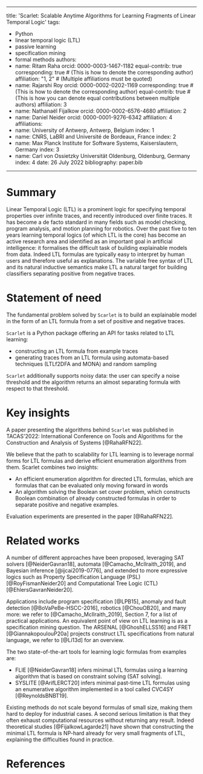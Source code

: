
---
title: 'Scarlet: Scalable Anytime Algorithms for Learning Fragments of Linear Temporal Logic'
tags:
  - Python
  - linear temporal logic (LTL)
  - passive learning
  - specification mining
  - formal methods
authors:
  - name: Ritam Raha
    orcid: 0000-0003-1467-1182
    equal-contrib: true
    corresponding: true # (This is how to denote the corresponding author)
    affiliation: "1, 2" # (Multiple affiliations must be quoted)
  - name: Rajarshi Roy
    orcid: 0000-0002-0202-1169
    corresponding: true # (This is how to denote the corresponding author)
    equal-contrib: true # (This is how you can denote equal contributions between multiple authors)
    affiliation: 3
  - name: Nathanaël Fijalkow
    orcid: 0000-0002-6576-4680
    affiliation: 2
  - name: Daniel Neider
    orcid: 0000-0001-9276-6342
    affiliation: 4
affiliations:
 - name: University of Antwerp, Antwerp, Belgium
   index: 1
 - name: CNRS, LaBRI and Université de Bordeaux, France
   index: 2
 - name: Max Planck Institute for Software Systems, Kaiserslautern, Germany
   index: 3
 - name: Carl von Ossietzky Universität Oldenburg, Oldenburg, Germany
   index: 4
date: 26 July 2022
bibliography: paper.bib
---

# Summary

Linear Temporal Logic (LTL) is a prominent logic for specifying temporal properties over infinite traces, and recently introduced over finite traces. It has become a de facto standard in many fields such as model checking, program analysis, and motion planning for robotics. Over the past five to ten years learning temporal logics (of which LTL is the core) has become an active research area and identified as an important goal in artificial intelligence: it formalises the difficult task of building explainable models from data. Indeed LTL formulas are typically easy to interpret by human users and therefore useful as explanations. The variable free syntax of LTL and its natural inductive semantics make LTL a natural target for building classifiers separating positive from negative traces.

# Statement of need

The fundamental problem solved by `Scarlet` is to build an explainable model in the form of an LTL formula from a set of positive and negative traces.

`Scarlet` is a Python package offering an API for tasks related to LTL learning: 

* constructing an LTL formula from example traces
* generating traces from an LTL formula using automata-based techniques (LTLf2DFA and MONA) and random sampling

`Scarlet` additionally supports noisy data: the user can specify a noise threshold and the algorithm returns an almost separating formula with respect to that threshold.

# Key insights

A paper presenting the algorithms behind `Scarlet` was published in TACAS'2022: International Conference on Tools and Algorithms for the Construction and Analysis of Systems [@RahaRFN22]. 

We believe that the path to scalability for LTL learning is to leverage normal forms for LTL formulas and derive efficient enumeration algorithms from them. Scarlet combines two insights:

* An efficient enumeration algorithm for directed LTL formulas, which are formulas that can be evaluated only moving forward in words
* An algorithm solving the Boolean set cover problem, which constructs Boolean combination of already constructed formulas in order to separate positive and negative examples.

Evaluation experiments are presented in the paper [@RahaRFN22].

# Related works

A number of different approaches have been proposed, leveraging SAT solvers [@NeiderGavran18], automata [@Camacho_McIlraith_2019], and Bayesian inference [@ijcai2019-0776], and extended to more expressive logics such as Property Specification Language (PSL) [@RoyFismanNeider20] and Computational Tree Logic (CTL) [@EhlersGavranNeider20].

Applications include program specification [@LPB15], anomaly and fault detection [@BoVaPeBe-HSCC-2016], robotics [@ChouOB20], and many more: we refer to [@Camacho_McIlraith_2019], Section 7, for a list of practical applications.
An equivalent point of view on LTL learning is as a specification mining question. 
The ARSENAL [@GhoshELLSS16] and FRET [@GiannakopoulouP20a] projects construct LTL specifications from natural language, we refer to [@Li13d] for an overview.

The two state-of-the-art tools for learning logic formulas from examples are:

* FLIE [@NeiderGavran18] infers minimal LTL formulas using a learning algorithm that is based on constraint solving (SAT solving).
* SYSLITE [@ArifLERCT20] infers minimal past-time LTL formulas using an enumerative algorithm implemented in a tool called CVC4SY [@ReynoldsBNBT19].

Existing methods do not scale beyond formulas of small size, making them hard to deploy for industrial cases. A second serious limitation is that they often exhaust computational resources without returning any result. Indeed theoretical studies [@FijalkowLagarde21] have shown that constructing the minimal LTL formula is NP-hard already for very small fragments of LTL, explaining the difficulties found in practice.

# References
